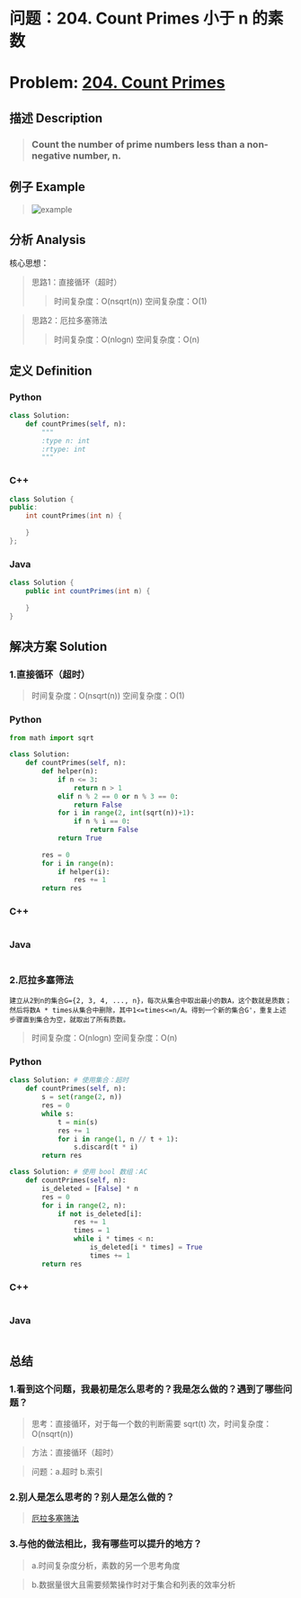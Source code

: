 
# 问题：204. Count Primes 小于 n 的素数
# Problem: [204. Count Primes](https://leetcode.com/problems/count-primes/description/)

## 描述 Description
> ### Count the number of prime numbers less than a non-negative number, n.

## 例子 Example

> ![example](https://github.com/Decalogue/AlgorithmMap/blob/master/img/leetcode/204.png "example")

## 分析 Analysis

核心思想：
> 思路1：直接循环（超时）
>> 时间复杂度：O(nsqrt(n))
>> 空间复杂度：O(1)

> 思路2：厄拉多塞筛法
>> 时间复杂度：O(nlogn)
>> 空间复杂度：O(n)

## 定义 Definition

### Python


```python
class Solution:
    def countPrimes(self, n):
        """
        :type n: int
        :rtype: int
        """
```

### C++

```c++
class Solution {
public:
    int countPrimes(int n) {
        
    }
};
```

### Java

```java
class Solution {
    public int countPrimes(int n) {
        
    }
}
```

## 解决方案 Solution

### 1.直接循环（超时）

> 时间复杂度：O(nsqrt(n))
> 空间复杂度：O(1)

### Python


```python
from math import sqrt

class Solution:
    def countPrimes(self, n):
        def helper(n):
            if n <= 3:
                return n > 1
            elif n % 2 == 0 or n % 3 == 0:
                return False
            for i in range(2, int(sqrt(n))+1):
                if n % i == 0:
                    return False
            return True
        
        res = 0
        for i in range(n):
            if helper(i):
                res += 1
        return res
```

### C++

```c++

```

### Java

```java

```

### 2.厄拉多塞筛法
    建立从2到n的集合G={2, 3, 4, ..., n}，每次从集合中取出最小的数A，这个数就是质数；然后将数A * times从集合中删除，其中1<=times<=n/A。得到一个新的集合G'，重复上述步骤直到集合为空，就取出了所有质数。

> 时间复杂度：O(nlogn)
> 空间复杂度：O(n)

### Python


```python
class Solution: # 使用集合：超时
    def countPrimes(self, n):
        s = set(range(2, n))
        res = 0
        while s:
            t = min(s)
            res += 1
            for i in range(1, n // t + 1):
                s.discard(t * i)
        return res
```


```python
class Solution: # 使用 bool 数组：AC
    def countPrimes(self, n):
        is_deleted = [False] * n
        res = 0
        for i in range(2, n):
            if not is_deleted[i]:
                res += 1
                times = 1
                while i * times < n:
                    is_deleted[i * times] = True
                    times += 1
        return res
```

### C++

```c++

```

### Java

```Java

```

## 总结

### 1.看到这个问题，我最初是怎么思考的？我是怎么做的？遇到了哪些问题？
> 思考：直接循环，对于每一个数的判断需要 sqrt(t) 次，时间复杂度：O(nsqrt(n))

> 方法：直接循环（超时）

> 问题：a.超时 b.索引

### 2.别人是怎么思考的？别人是怎么做的？
> [厄拉多塞筛法](https://www.jianshu.com/p/12c0e91c696e)

### 3.与他的做法相比，我有哪些可以提升的地方？
> a.时间复杂度分析，素数的另一个思考角度

> b.数据量很大且需要频繁操作时对于集合和列表的效率分析


```python

```
